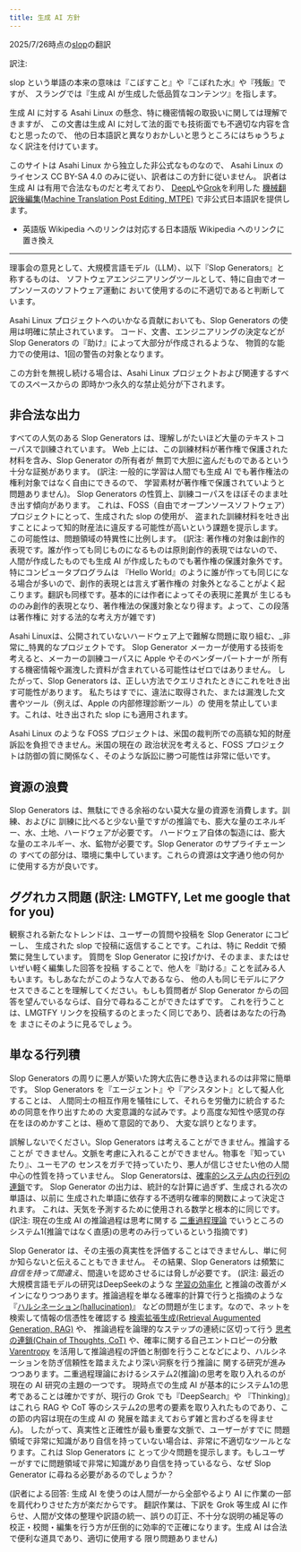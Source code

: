 ```yaml
---
title: 生成 AI 方針
---
```


2025/7/26時点の[slop](https://asahilinux.org/docs/project/policies/slop/)の翻訳

訳注: 

slop という単語の本来の意味は『こぼすこと』や『こぼれた水』や『残飯』ですが、
スラングでは『生成 AI が生成した低品質なコンテンツ』を指します。

生成 AI に対する Asahi Linux の懸念、特に機密情報の取扱いに関しては理解できますが、
この文書は生成 AI に対して法的面でも技術面でも不適切な内容を含むと思ったので、
他の日本語訳と異なりおかしいと思うところにはちゅうちょなく訳注を付けています。

このサイトは Asahi Linux から独立した非公式なものなので、 Asahi Linux の
ライセンス CC BY-SA 4.0 のみに従い、訳者はこの方針に従いません。
訳者は生成 AI は有用で合法なものだと考えており、
[DeepL](https://www.deepl.com)や[Grok](https://grok.com/)を利用した
[機械翻訳後編集(Machine Translation Post Editing, MTPE)](https://ja.wikipedia.org/wiki/%E3%83%9D%E3%82%B9%E3%83%88%E3%82%A8%E3%83%87%E3%82%A3%E3%83%83%E3%83%88)
で非公式日本語訳を提供します。

- 英語版 Wikipedia へのリンクは対応する日本語版 Wikipedia へのリンクに置き換え

---

理事会の意見として、大規模言語モデル（LLM）、以下『Slop Generators』と称するものは、
ソフトウェアエンジニアリングツールとして、特に自由でオープンソースのソフトウェア運動に
おいて使用するのに不適切であると判断しています。

Asahi Linux プロジェクトへのいかなる貢献においても、Slop Generators の使用は明確に禁止されています。
コード、文書、エンジニアリングの決定などが Slop Generators の『助け』によって大部分が作成されるような、
物質的な能力での使用は、1回の警告の対象となります。

この方針を無視し続ける場合は、Asahi Linux プロジェクトおよび関連するすべてのスペースからの
即時かつ永久的な禁止処分が下されます。

## 非合法な出力

すべての人気のある Slop Generators は、理解しがたいほど大量のテキストコーパスで訓練されています。
Web 上には、この訓練材料が著作権で保護された材料を含み、Slop Generator の所有者が
無罰で大胆に盗んだものであるという十分な証拠があります。
(訳注: 一般的に学習は人間でも生成 AI でも著作権法の権利対象ではなく自由にできるので、
学習素材が著作権で保護されていようと問題ありません)。
Slop Generators の性質上、訓練コーパスをほぼそのまま吐き出す傾向があります。
これは、FOSS（自由でオープンソースソフトウェア）プロジェクトにとって、生成された slop の使用が、
盗まれた訓練材料を吐き出すことによって知的財産法に違反する可能性が高いという課題を提示します。
この可能性は、問題領域の特異性に比例します。
(訳注: 著作権の対象は創作的表現です。誰が作っても同じものになるものは原則創作的表現ではないので、
人間が作成したものでも生成 AI が作成したものでも著作権の保護対象外です。特にコンピュータプログラムは
『Hello World』のように誰が作っても同じになる場合が多いので、創作的表現とは言えず著作権の
対象外となることがよく起こります。翻訳も同様です。基本的には作者によってその表現に差異が
生じるもののみ創作的表現となり、著作権法の保護対象となり得ます。よって、この段落は著作権に
対する法的な考え方が雑です)

Asahi Linuxは、公開されていないハードウェア上で難解な問題に取り組む、_非常に_特異的なプロジェクトです。
Slop Generator メーカーが使用する技術を考えると、メーカーの訓練コーパスに Apple やそのベンダーパートナーが
所有する機密情報や漏洩した資料が含まれている可能性はゼロではありません。
したがって、Slop Generators は、正しい方法でクエリされたときにこれを吐き出す可能性があります。
私たちはすでに、違法に取得された、または漏洩した文書やツール（例えば、Apple の内部修理診断ツール）の
使用を禁止しています。これは、吐き出された slop にも適用されます。

Asahi Linux のような FOSS プロジェクトは、米国の裁判所での高額な知的財産訴訟を負担できません。米国の現在の
政治状況を考えると、FOSS プロジェクトは防御の質に関係なく、そのような訴訟に勝つ可能性は非常に低いです。

## 資源の浪費

Slop Generators は、無駄にできる余裕のない莫大な量の資源を消費します。訓練、およびに
訓練に比べると少ない量ですがの推論でも、膨大な量のエネルギー、水、土地、ハードウェアが必要です。
ハードウェア自体の製造には、膨大な量のエネルギー、水、鉱物が必要です。Slop Generator のサプライチェーンの
すべての部分は、環境に集中しています。これらの資源は文字通り他の何かに使用する方が良いです。

## ググれカス問題 (訳注: LMGTFY, Let me google that for you)

観察される新たなトレンドは、ユーザーの質問や投稿を Slop Generator にコピーし、
生成された slop で投稿に返信することです。これは、特に Reddit で頻繁に発生しています。
質問を Slop Generator に投げかけ、そのまま、またはせいぜい軽く編集した回答を投稿
することで、他人を『助ける』ことを試みる人もいます。もしあなたがこのような人であるなら、
他の人も同じモデルにアクセスできることを理解してください。もしも質問者が 
Slop Generator からの回答を望んでいるならば、自分で尋ねることができたはずです。
これを行うことは、LMGTFY リンクを投稿するのとまったく同じであり、読者はあなたの行為を
まさにそのように見るでしょう。

## 単なる行列積

Slop Generators の周りに悪人が築いた誇大広告に巻き込まれるのは非常に簡単です。
Slop Generators を『エージェント』や『アシスタント』として擬人化することは、
人間同士の相互作用を犠牲にして、それらを労働力に統合するための同意を作り出すための
大変意識的な試みです。より高度な知性や感覚の存在をほのめかすことは、極めて意図的であり、
大変な誤りとなります。

誤解しないでください。Slop Generators は考えることができません。推論することが
できません。文脈を考慮に入れることができません。物事を『知っていたり』、ユーモアの
センスをガチで持っていたり、悪人が信じさせたい他の人間中心の性質を持っていません。
Slop Generatorsは、[確率的システム内の行列の連鎖](https://ja.wikipedia.org/wiki/%E3%83%9E%E3%83%AB%E3%82%B3%E3%83%95%E9%80%A3%E9%8E%96)です。
Slop Generator の出力は、統計的な計算に過ぎず、生成される次の単語は、以前に
生成された単語に依存する不透明な確率的関数によって決定されます。
これは、天気を予測するために使用される数学と根本的に同じです。
(訳注: 現在の生成 AI の推論過程は思考に関する
[二重過程理論](https://ja.wikipedia.org/wiki/%E4%BA%8C%E9%87%8D%E9%81%8E%E7%A8%8B%E7%90%86%E8%AB%96)
でいうところのシステム1(推論ではなく直感)の思考のみ行っているという指摘です)

Slop Generator は、その主張の真実性を評価することはできませんし、単に何か知らないと伝えることもできません。
その結果、Slop Generators は頻繁に*自信を持って間違え*、間違いを認めさせるには脅しが必要です。
(訳注: 最近の大規模言語モデルの研究はDeepSeekのような
[学習の効率化](https://www.itmedia.co.jp/aiplus/articles/2502/04/news121.html)
と推論の改善がメインになりつつあります。推論過程を単なる確率的計算で行うと指摘のような
『[ハルシネーション(hallucination)](https://ja.wikipedia.org/wiki/%E3%83%8F%E3%83%AB%E3%82%B7%E3%83%8D%E3%83%BC%E3%82%B7%E3%83%A7%E3%83%B3_(%E4%BA%BA%E5%B7%A5%E7%9F%A5%E8%83%BD))』
などの問題が生じます。なので、ネットを検索して情報の信憑性を確認する
[検索拡張生成(Retrieval Augumented Generation, RAG)](https://aws.amazon.com/jp/what-is/retrieval-augmented-generation/) 
や、 推論過程を論理的なステップの連続に区切って行う
[思考の連鎖(Chain of Thoughts, CoT)](https://www.ibm.com/jp-ja/think/topics/chain-of-thoughts)
や、確率に関する自己エントロピーの分散
[Varentropy](https://note.com/shi3zblog/n/n3a8944695680)
を活用して推論過程の評価と制御を行うことなどにより、ハルシネーションを防ぎ信頼性を踏まえたより深い洞察を行う推論に
関する研究が進みつつあります。二重過程理論におけるシステム2(推論)の思考を取り入れるのが現在の AI 研究の主題の一つです。
現時点での生成 AI が基本的にシステム1の思考であることは確かですが、現行の Grok でも『DeepSearch』や
『Thinking)』はこれら RAG や CoT 等のシステム2の思考の要素を取り入れたものであり、この節の内容は現在の生成 AI の
発展を踏まえておらず雑と言わざるを得ません)。 したがって、真実性と正確性が最も重要な文脈で、ユーザーがすでに
問題領域で非常に知識があり自信を持っていない場合は、非常に不適切なツールとなります。これは Slop Generators に
とって少々問題を提示します。もしユーザーがすでに問題領域で非常に知識があり自信を持っているなら、なぜ 
Slop Generator に尋ねる必要があるのでしょうか？

(訳者による回答: 生成 AI を使うのは人間が一から全部やるより AI に作業の一部を肩代わりさせた方が楽だからです。
翻訳作業は、下訳を Grok 等生成 AI に作らせ、人間が文体の整理や訳語の統一、誤りの訂正、不十分な説明の補足等の
校正・校閲・編集を行う方が圧倒的に効率的で正確になります。生成 AI は合法で便利な道具であり、適切に使用する
限り問題ありません)
